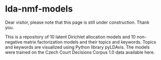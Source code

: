 # lda-nmf-models

Dear visitor, please note that this page is still under construction. Thank you.

This is a repository of 10 latent Dirichlet allocation models and 10 non-negative matrix factorization models and their topics and keywords. Topics and keywords are visualized using Python library pyLDAvis.
The models were trained on the Czech Court Decisions Corpus 1.0 data available here.
